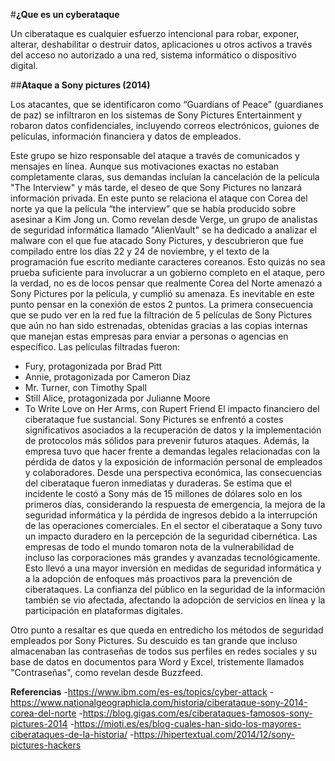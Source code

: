 #**¿Que es un cyberataque**

Un ciberataque es cualquier esfuerzo intencional para robar, exponer, alterar, deshabilitar o destruir datos, aplicaciones u otros activos a través del acceso no autorizado a una red, sistema informático o dispositivo digital.

##**Ataque a Sony pictures (2014)**

Los atacantes, que se identificaron como “Guardians of Peace” (guardianes de paz) se infiltraron en los sistemas de Sony Pictures Entertainment y robaron datos confidenciales, incluyendo correos electrónicos, guiones de películas, información financiera y datos de empleados.

Este grupo se hizo responsable del ataque a través de comunicados y mensajes en línea. Aunque sus motivaciones exactas no estaban completamente claras, sus demandas incluían la cancelación de la película "The Interview" y más tarde, el deseo de que Sony Pictures no lanzará información privada. En este punto se relaciona el ataque con Corea del norte ya que la película “the interview” que se había producido sobre asesinar a Kim Jong un.
Como revelan desde Verge, un grupo de analistas de seguridad informática llamado "AlienVault" se ha dedicado a analizar el malware con el que fue atacado Sony Pictures, y descubrieron que fue compilado entre los días 22 y 24 de noviembre, y el texto de la programación fue escrito mediante caracteres coreanos. Esto quizás no sea prueba suficiente para involucrar a un gobierno completo en el ataque, pero la verdad, no es de locos pensar que realmente Corea del Norte amenazó a Sony Pictures por la película, y cumplió su amenaza. Es inevitable en este punto pensar en la conexión de estos 2 puntos.
La primera consecuencia que se pudo ver en la red fue la filtración de 5 películas de Sony Pictures que aún no han sido estrenadas, obtenidas gracias a las copias internas que manejan estas empresas para enviar a personas o agencias en específico. Las películas filtradas fueron:
-	Fury, protagonizada por Brad Pitt
-	Annie, protagonizada por Cameron Diaz
-	Mr. Turner, con Timothy Spall
-	Still Alice, protagonizada por Julianne Moore
-	To Write Love on Her Arms, con Rupert Friend
El impacto financiero del ciberataque fue sustancial. Sony Pictures se enfrentó a costes significativos asociados a la recuperación de datos y la implementación de protocolos más sólidos para prevenir futuros ataques. Además, la empresa tuvo que hacer frente a demandas legales relacionadas con la pérdida de datos y la exposición de información personal de empleados y colaboradores.
Desde una perspectiva económica, las consecuencias del ciberataque fueron inmediatas y duraderas. Se estima que el incidente le costó a Sony más de 15 millones de dólares solo en los primeros días, considerando la respuesta de emergencia, la mejora de la seguridad informática y la pérdida de ingresos debido a la interrupción de las operaciones comerciales.
En el sector el ciberataque a Sony tuvo un impacto duradero en la percepción de la seguridad cibernética. Las empresas de todo el mundo tomaron nota de la vulnerabilidad de incluso las corporaciones más grandes y avanzadas tecnológicamente. Esto llevó a una mayor inversión en medidas de seguridad informática y a la adopción de enfoques más proactivos para la prevención de ciberataques. La confianza del público en la seguridad de la información también se vio afectada, afectando la adopción de servicios en línea y la participación en plataformas digitales.

Otro punto a resaltar es que queda en entredicho los métodos de seguridad empleados por Sony Pictures. Su descuido es tan grande que incluso almacenaban las contraseñas de todos sus perfiles en redes sociales y su base de datos en documentos para Word y Excel, tristemente llamados "Contraseñas", como revelan desde Buzzfeed.

**Referencias**
-https://www.ibm.com/es-es/topics/cyber-attack
-https://www.nationalgeographicla.com/historia/ciberataque-sony-2014-corea-del-norte
-https://blog.gigas.com/es/ciberataques-famosos-sony-pictures-2014
-https://mioti.es/es/blog-cuales-han-sido-los-mayores-ciberataques-de-la-historia/
-https://hipertextual.com/2014/12/sony-pictures-hackers
